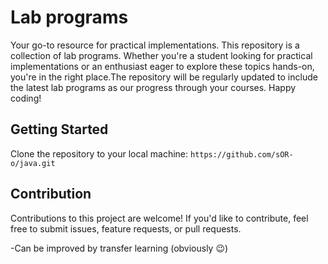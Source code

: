 # Lab programs
Your go-to resource for practical implementations. This repository is a collection of lab programs. Whether you're a student looking for practical implementations or an enthusiast eager to explore these topics hands-on, you're in the right place.The repository will be regularly updated to include the latest lab programs as our progress through your courses. Happy coding!

## Getting Started
Clone the repository to your local machine: ```https://github.com/sOR-o/java.git```

## Contribution
Contributions to this project are welcome! If you'd like to contribute, feel free to submit issues, feature requests, or pull requests.

-Can be improved by transfer learning (obviously 😉)
